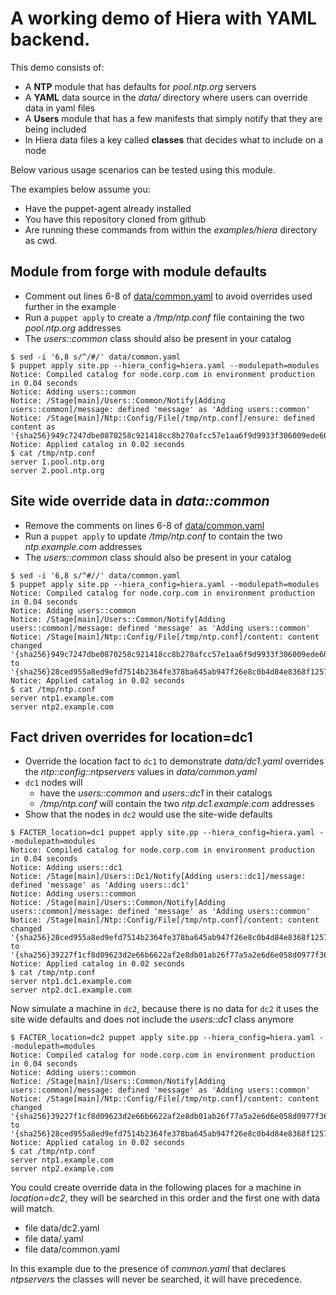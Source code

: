 A working demo of Hiera with YAML backend.
======================================================

This demo consists of:

- A **NTP** module that has defaults for *pool.ntp.org* servers
- A **YAML** data source in the *data/* directory where users can override data in yaml files
- A **Users** module that has a few manifests that simply notify that they are being included
- In Hiera data files a key called **classes** that decides what to include on a node

Below various usage scenarios can be tested using this module.

The examples below assume you:
- Have the puppet-agent already installed
- You have this repository cloned from github
- Are running these commands from within the *examples/hiera* directory as cwd.

Module from forge with module defaults
--------------------------------------

- Comment out lines 6-8 of [data/common.yaml](data/common.yaml#L6-8) to avoid overrides used further in the example
- Run a `puppet apply` to create a */tmp/ntp.conf* file containing the two *pool.ntp.org* addresses
- The *users::common* class should also be present in your catalog

```shell
$ sed -i '6,8 s/^/#/' data/common.yaml
$ puppet apply site.pp --hiera_config=hiera.yaml --modulepath=modules
Notice: Compiled catalog for node.corp.com in environment production in 0.04 seconds
Notice: Adding users::common
Notice: /Stage[main]/Users::Common/Notify[Adding users::common]/message: defined 'message' as 'Adding users::common'
Notice: /Stage[main]/Ntp::Config/File[/tmp/ntp.conf]/ensure: defined content as '{sha256}949c7247dbe0870258c921418cc8b270afcc57e1aa6f9d9933f306009ede60d0'
Notice: Applied catalog in 0.02 seconds
$ cat /tmp/ntp.conf
server 1.pool.ntp.org
server 2.pool.ntp.org
```

Site wide override data in _data::common_
-----------------------------------------

- Remove the comments on lines 6-8 of [data/common.yaml](data/common.yaml#L6-8)
- Run a `puppet apply` to update */tmp/ntp.conf* to contain the two *ntp.example.com* addresses
- The *users::common* class should also be present in your catalog

```shell
$ sed -i '6,8 s/^#//' data/common.yaml
$ puppet apply site.pp --hiera_config=hiera.yaml --modulepath=modules
Notice: Compiled catalog for node.corp.com in environment production in 0.04 seconds
Notice: Adding users::common
Notice: /Stage[main]/Users::Common/Notify[Adding users::common]/message: defined 'message' as 'Adding users::common'
Notice: /Stage[main]/Ntp::Config/File[/tmp/ntp.conf]/content: content changed '{sha256}949c7247dbe0870258c921418cc8b270afcc57e1aa6f9d9933f306009ede60d0' to '{sha256}28ced955a8ed9efd7514b2364fe378ba645ab947f26e8c0b4d84e8368f1257a0'
Notice: Applied catalog in 0.02 seconds
$ cat /tmp/ntp.conf
server ntp1.example.com
server ntp2.example.com
```

Fact driven overrides for location=dc1
--------------------------------------

- Override the location fact to `dc1` to demonstrate *data/dc1.yaml* overrides the *ntp::config::ntpservers* values in *data/common.yaml*
- `dc1` nodes will
  - have the *users::common* and *users::dc1* in their catalogs
  - */tmp/ntp.conf* will contain the two *ntp.dc1.example.com* addresses
- Show that the nodes in `dc2` would use the site-wide defaults

```shell
$ FACTER_location=dc1 puppet apply site.pp --hiera_config=hiera.yaml --modulepath=modules
Notice: Compiled catalog for node.corp.com in environment production in 0.04 seconds
Notice: Adding users::dc1
Notice: /Stage[main]/Users::Dc1/Notify[Adding users::dc1]/message: defined 'message' as 'Adding users::dc1'
Notice: Adding users::common
Notice: /Stage[main]/Users::Common/Notify[Adding users::common]/message: defined 'message' as 'Adding users::common'
Notice: /Stage[main]/Ntp::Config/File[/tmp/ntp.conf]/content: content changed '{sha256}28ced955a8ed9efd7514b2364fe378ba645ab947f26e8c0b4d84e8368f1257a0' to '{sha256}39227f1cf8d09623d2e66b6622af2e8db01ab26f77a5a2e6d6e058d0977f369b'
Notice: Applied catalog in 0.02 seconds
$ cat /tmp/ntp.conf
server ntp1.dc1.example.com
server ntp2.dc1.example.com
```

Now simulate a machine in `dc2`, because there is no data for `dc2` it uses the site wide defaults and
does not include the *users::dc1* class anymore

```shell
$ FACTER_location=dc2 puppet apply site.pp --hiera_config=hiera.yaml --modulepath=modules
Notice: Compiled catalog for node.corp.com in environment production in 0.04 seconds
Notice: Adding users::common
Notice: /Stage[main]/Users::Common/Notify[Adding users::common]/message: defined 'message' as 'Adding users::common'
Notice: /Stage[main]/Ntp::Config/File[/tmp/ntp.conf]/content: content changed '{sha256}39227f1cf8d09623d2e66b6622af2e8db01ab26f77a5a2e6d6e058d0977f369b' to '{sha256}28ced955a8ed9efd7514b2364fe378ba645ab947f26e8c0b4d84e8368f1257a0'
Notice: Applied catalog in 0.02 seconds
$ cat /tmp/ntp.conf
server ntp1.example.com
server ntp2.example.com
```

You could create override data in the following places for a machine in *location=dc2*, they will be searched in this order and the first one with data will match.

- file data/dc2.yaml
- file data/<environment>.yaml
- file data/common.yaml

In this example due to the presence of *common.yaml* that declares *ntpservers* the classes will never be searched, it will have precedence.
